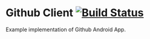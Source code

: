 # Github Client [![Build Status](https://travis-ci.org/kibao/GithubAndroidClientSample.svg?branch=master)](https://travis-ci.org/kibao/GithubAndroidClientSample)

Example implementation of Github Android App.

